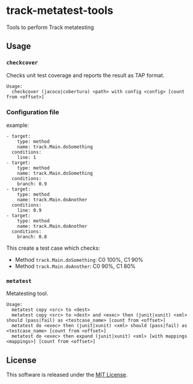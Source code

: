 # track-metatest-tools
Tools to perform Track metatesting

## Usage

### `checkcover`

Checks unit test coverage and reports the result as TAP format.

```
Usage:
  checkcover (jacoco|cobertura) <path> with config <config> [count from <offset>]
```


### Configuration file

example:

```
- target:
    type: method
    name: track.Main.doSomething
  conditions:
    line: 1
- target:
    type: method
    name: track.Main.doSomething
  conditions:
    branch: 0.9
- target:
    type: method
    name: track.Main.doAnother
  conditions:
    line: 0.9
- target:
    type: method
    name: track.Main.doAnother
  conditions:
    branch: 0.8
```

This create a test case which checks:

* Method `track.Main.doSomething`: C0 100%, C1 90%
* Method `track.Main.doAnother`: C0 90%, C1 80%

### `metatest`

Metatesting tool.

```
Usage:
  metatest copy <src> to <dest>
  metatest copy <src> to <dest> and <exec> then (junit|xunit) <xml> should (pass|fail) as <testcase_name> [count from <offset>]
  metatest do <exec> then (junit|xunit) <xml> should (pass|fail) as <testcase_name> [count from <offset>]
  metatest do <exec> then expand (junit|xunit) <xml> [with mappings <mappings>] [count from <offset>]
```

## License

This software is released under the [MIT License](LICENSE).
